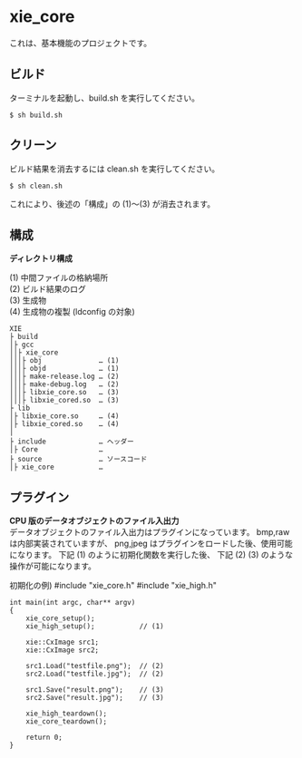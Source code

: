 xie_core
===

これは、基本機能のプロジェクトです。  

## ビルド

ターミナルを起動し、build.sh を実行してください。  

	$ sh build.sh


## クリーン

ビルド結果を消去するには clean.sh を実行してください。  

	$ sh clean.sh

これにより、後述の「構成」の (1)～(3) が消去されます。  


## 構成

**ディレクトリ構成**  

(1) 中間ファイルの格納場所  
(2) ビルド結果のログ  
(3) 生成物  
(4) 生成物の複製 (ldconfig の対象)  

	XIE  
	├ build  
	│├ gcc  
	││├ xie_core  
	│││├ obj              … (1)  
	│││├ objd             … (1)  
	│││├ make-release.log … (2)  
	│││├ make-debug.log   … (2)  
	│││├ libxie_core.so   … (3)  
	│││├ libxie_cored.so  … (3)  
	├ lib  
	│├ libxie_core.so     … (4)  
	│├ libxie_cored.so    … (4)  
	│  
	├ include             … ヘッダー  
	│├ Core               …
	├ source              … ソースコード  
	│├ xie_core           …


## プラグイン
**CPU 版のデータオブジェクトのファイル入出力**  
データオブジェクトのファイル入出力はプラグインになっています。
bmp,raw は内部実装されていますが、
png,jpeg はプラグインをロードした後、使用可能になります。
下記 (1) のように初期化関数を実行した後、
下記 (2) (3) のような操作が可能になります。

初期化の例)
	#include "xie_core.h"
	#include "xie_high.h"

	int main(int argc, char** argv)
	{
		xie_core_setup();
		xie_high_setup();           // (1)

		xie::CxImage src1;
		xie::CxImage src2;

		src1.Load("testfile.png");  // (2)
		src2.Load("testfile.jpg");  // (2)

		src1.Save("result.png");    // (3)
		src2.Save("result.jpg");    // (3)

		xie_high_teardown();
		xie_core_teardown();

		return 0;
	}
